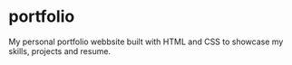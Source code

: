 # portfolio
My personal portfolio webbsite built with HTML and CSS to showcase my skills, projects and resume.
